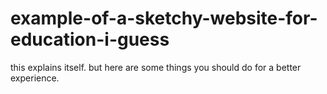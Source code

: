 # example-of-a-sketchy-website-for-education-i-guess
this explains itself. but here are some things you should do for a better experience.
